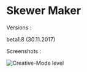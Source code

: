 # Skewer Maker
Versions :

beta1.8 (30.11.2017)

Screenshots :

![Creative-Mode level](https://github.com/ManuStrozor/Skewer-Maker/tree/master/screenshots/30.11.2017.png?raw=true "Screenshot 1")
